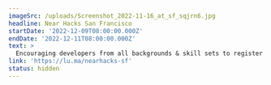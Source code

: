 ```yaml
---
imageSrc: /uploads/Screenshot_2022-11-16_at_sf_sqjrn6.jpg
headline: Near Hacks San Francisco
startDate: '2022-12-09T08:00:00.000Z'
endDate: '2022-12-11T08:00:00.000Z'
text: >
  Encouraging developers from all backgrounds & skill sets to register and attend, especially those with knowledge of Rust, Solidity, JavaScript, and ReactJS to this AI-themed hackathon.
link: 'https://lu.ma/nearhacks-sf'
status: hidden
---
```


